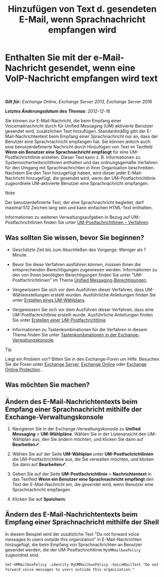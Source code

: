 ﻿---
title: 'Hinzufügen von Text d. gesendeten E-Mail, wenn Sprachnachricht empfangen wird'
TOCTitle: Enthalten Sie mit der e-Mail-Nachricht gesendet, wenn eine VoIP-Nachricht empfangen wird text
ms:assetid: b2eec29c-e5eb-4263-80d8-0b9813dd56dc
ms:mtpsurl: https://technet.microsoft.com/de-de/library/Bb201718(v=EXCHG.150)
ms:contentKeyID: 51409329
ms.date: 05/23/2018
mtps_version: v=EXCHG.150
ms.translationtype: MT
---

# Enthalten Sie mit der e-Mail-Nachricht gesendet, wenn eine VoIP-Nachricht empfangen wird text

 

_**Gilt für:** Exchange Online, Exchange Server 2013, Exchange Server 2016_

_**Letztes Änderungsdatum des Themas:** 2012-12-16_

Sie können zur E-Mail-Nachricht, die beim Empfang einer Voicemailnachricht durch für Unified Messaging (UM) aktivierte Benutzer gesendet wird, zusätzlichen Text hinzufügen. Standardmäßig gibt der E-Mail-Nachrichtentext beim Empfang einer Sprachnachricht nur an, dass der Benutzer eine Sprachnachricht empfangen hat. Sie können jedoch auch eine benutzerdefinierte Nachricht durch Hinzufügen von Text im Textfeld **Wenn ein Benutzer eine Sprachnachricht empfängt** für eine UM-Postfachrichtlinie erstellen. Dieser Text kann z. B. Informationen zu Systemsicherheitsrichtlinien enthalten und das ordnungsgemäße Verfahren für den Umgang mit Sprachnachrichten in Ihrer Organisation beschreiben. Nachdem Sie den Text hinzugefügt haben, wird dieser jeder E-Mail-Nachricht hinzugefügt, die gesendet wird, wenn der UM-Postfachrichtlinie zugeordnete UM-aktivierte Benutzer eine Sprachnachricht empfangen.


> [!NOTE]
> Der benutzerdefinierte Text, der eine Sprachnachricht begleitet, darf maximal 512 Zeichen lang sein und kann einfachen HTML-Text enthalten.



Informationen zu weiteren Verwaltungsaufgaben in Bezug auf UM-Postfachrichtlinien finden Sie unter [UM-Postfachrichtlinien – Verfahren](um-mailbox-policy-procedures-exchange-2013-help.md).

## Was sollten Sie wissen, bevor Sie beginnen?

  - Geschätzte Zeit bis zum Abschließen des Vorgangs: Weniger als 1 Minute.

  - Bevor Sie diese Verfahren ausführen können, müssen Ihnen die entsprechenden Berechtigungen zugewiesen werden. Informationen zu den von Ihnen benötigten Berechtigungen finden Sie unter "UM-Postfachrichtlinien" im Thema [Unified Messaging-Berechtigungen](unified-messaging-permissions-exchange-2013-help.md).

  - Vergewissern Sie sich vor dem Ausführen dieser Verfahren, dass UM-Wähleinstellungen erstellt wurden. Ausführliche Anleitungen finden Sie unter [Erstellen eines UM-Wählplans](create-a-um-dial-plan-exchange-2013-help.md).

  - Vergewissern Sie sich vor dem Ausführen dieser Verfahren, dass eine UM-Postfachrichtlinie erstellt wurde. Ausführliche Anleitungen finden Sie unter [Erstellen einer UM-Postfachrichtlinie](create-a-um-mailbox-policy-exchange-2013-help.md).

  - Informationen zu Tastenkombinationen für die Verfahren in diesem Thema finden Sie unter [Tastenkombinationen in der Exchange-Verwaltungskonsole](keyboard-shortcuts-in-the-exchange-admin-center-exchange-online-protection-help.md).


> [!TIP]
> Liegt ein Problem vor? Bitten Sie in den Exchange-Foren um Hilfe. Besuchen Sie die Foren unter <A href="https://go.microsoft.com/fwlink/p/?linkid=60612">Exchange Server</A>, <A href="https://go.microsoft.com/fwlink/p/?linkid=267542">Exchange Online</A> oder <A href="https://go.microsoft.com/fwlink/p/?linkid=285351">Exchange Online Protection</A>..



## Was möchten Sie machen?

## Ändern des E-Mail-Nachrichtentexts beim Empfang einer Sprachnachricht mithilfe der Exchange-Verwaltungskonsole

1.  Navigieren Sie in der Exchange-Verwaltungskonsole zu **Unified Messaging** \> **UM-Wählpläne**. Wählen Sie in der Listenansicht den UM-Wählplan aus, den Sie ändern möchten, und klicken Sie dann auf **Bearbeiten**![Bearbeitungssymbol](images/Bb124582.6f53ccb2-1f13-4c02-bea0-30690e6ea71d(EXCHG.150).gif "Bearbeitungssymbol").

2.  Wählen Sie auf der Seite **UM-Wählplan** unter **UM-Postfachrichtlinien** die UM-Postfachrichtlinie aus, die Sie verwalten möchten, und klicken Sie dann auf **Bearbeiten**![Bearbeitungssymbol](images/Bb124582.6f53ccb2-1f13-4c02-bea0-30690e6ea71d(EXCHG.150).gif "Bearbeitungssymbol").

3.  Geben Sie auf der Seite **UM-Postfachrichtlinie** \> **Nachrichtentext** in das Textfeld **Wenn ein Benutzer eine Sprachnachricht empfängt** den Text der E-Mail-Nachricht ein, die gesendet wird, wenn Benutzer eine Sprachnachricht empfangen.

4.  Klicken Sie auf **Speichern**.

## Ändern des E-Mail-Nachrichtentexts beim Empfang einer Sprachnachricht mithilfe der Shell

In diesem Beispiel wird der zusätzliche Text "Do not forward voice messages to users outside this organization" in E-Mail-Nachrichten hinzugefügt, die beim Empfang von Sprachnachrichten an Benutzer gesendet werden, die der UM-Postfachrichtlinie `MyUMMailboxPolicy` zugeordnet sind.

    Set-UMMailboxPolicy -identity MyUMMailboxPolicy -VoiceMailText "Do not forward voice messages to users outside this organization."

